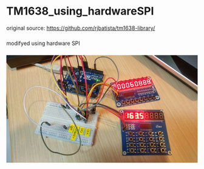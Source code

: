 # TM1638_using_hardwareSPI
original source: https://github.com/rjbatista/tm1638-library/
###
modifyed using hardware SPI
###
![picture](https://github.com/i2make/TM1638_using_hardwareSPI/blob/main/pic.png)
